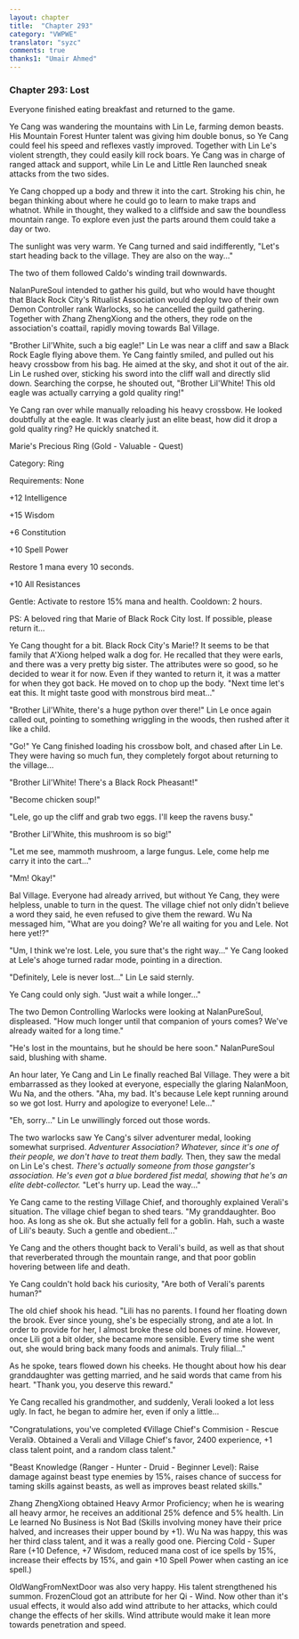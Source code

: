 ```yaml
---
layout: chapter
title:  "Chapter 293"
category: "VWPWE"
translator: "syzc"
comments: true
thanks1: "Umair Ahmed"
---
```


### Chapter 293: Lost

Everyone finished eating breakfast and returned to the game.

Ye Cang was wandering the mountains with Lin Le, farming demon beasts. His Mountain Forest Hunter talent was giving him double bonus, so Ye Cang could feel his speed and reflexes vastly improved. Together with Lin Le's violent strength, they could easily kill rock boars. Ye Cang was in charge of ranged attack and support, while Lin Le and Little Ren launched sneak attacks from the two sides.

Ye Cang chopped up a body and threw it into the cart. Stroking his chin, he began thinking about where he could go to learn to make traps and whatnot. While in thought, they walked to a cliffside and saw the boundless mountain range. To explore even just the parts around them could take a day or two.

The sunlight was very warm. Ye Cang turned and said indifferently, "Let's start heading back to the village. They are also on the way..."

The two of them followed Caldo's winding trail downwards.

NalanPureSoul intended to gather his guild, but who would have thought that Black Rock City's Ritualist Association would deploy two of their own Demon Controller rank Warlocks, so he cancelled the guild gathering. Together with Zhang ZhengXiong and the others, they rode on the association's coattail, rapidly moving towards Bal Village.

"Brother Lil'White, such a big eagle!" Lin Le was near a cliff and saw a Black Rock Eagle flying above them. Ye Cang faintly smiled, and pulled out his heavy crossbow from his bag. He aimed at the sky, and shot it out of the air. Lin Le rushed over, sticking his sword into the cliff wall and directly slid down. Searching the corpse, he shouted out, "Brother Lil'White! This old eagle was actually carrying a gold quality ring!"

Ye Cang ran over while manually reloading his heavy crossbow. He looked doubtfully at the eagle. It was clearly just an elite beast, how did it drop a gold quality ring? He quickly snatched it.

Marie's Precious Ring (Gold - Valuable - Quest)

Category: Ring

Requirements: None

+12 Intelligence

+15 Wisdom

+6 Constitution

+10 Spell Power

Restore 1 mana every 10 seconds.

+10 All Resistances

Gentle: Activate to restore 15% mana and health. Cooldown: 2 hours.

PS: A beloved ring that Marie of Black Rock City lost. If possible, please return it...

Ye Cang thought for a bit. Black Rock City's Marie!? It seems to be that family that A'Xiong helped walk a dog for. He recalled that they were earls, and there was a very pretty big sister. The attributes were so good, so he decided to wear it for now. Even if they wanted to return it, it was a matter for when they got back. He moved on to chop up the body. "Next time let's eat this. It might taste good with monstrous bird meat..."

"Brother Lil'White, there's a huge python over there!" Lin Le once again called out, pointing to something wriggling in the woods, then rushed after it like a child.

"Go!" Ye Cang finished loading his crossbow bolt, and chased after Lin Le. They were having so much fun, they completely forgot about returning to the village...

"Brother Lil'White! There's a Black Rock Pheasant!"

"Become chicken soup!"

"Lele, go up the cliff and grab two eggs. I'll keep the ravens busy."

"Brother Lil'White, this mushroom is so big!"

"Let me see, mammoth mushroom, a large fungus. Lele, come help me carry it into the cart..."

"Mm! Okay!"

Bal Village. Everyone had already arrived, but without Ye Cang, they were helpless, unable to turn in the quest. The village chief not only didn't believe a word they said, he even refused to give them the reward. Wu Na messaged him, "What are you doing? We're all waiting for you and Lele. Not here yet!?"

"Um, I think we're lost. Lele, you sure that's the right way..." Ye Cang looked at Lele's ahoge turned radar mode, pointing in a direction.

"Definitely, Lele is never lost..." Lin Le said sternly.

Ye Cang could only sigh. "Just wait a while longer..."

The two Demon Controlling Warlocks were looking at NalanPureSoul, displeased. "How much longer until that companion of yours comes? We've already waited for a long time."

"He's lost in the mountains, but he should be here soon." NalanPureSoul said, blushing with shame.

An hour later, Ye Cang and Lin Le finally reached Bal Village. They were a bit embarrassed as they looked at everyone, especially the glaring NalanMoon, Wu Na, and the others. "Aha, my bad. It's because Lele kept running around so we got lost. Hurry and apologize to everyone! Lele..."

"Eh, sorry..." Lin Le unwillingly forced out those words.

The two warlocks saw Ye Cang's silver adventurer medal, looking somewhat surprised. *Adventurer Association? Whatever, since it's one of their people, we don't have to treat them badly.* Then, they saw the medal on Lin Le's chest. *There's actually someone from those gangster's association. He's even got a blue bordered fist medal, showing that he's an elite debt-collector.* "Let's hurry up. Lead the way..."

Ye Cang came to the resting Village Chief, and thoroughly explained Verali's situation. The village chief began to shed tears. "My granddaughter. Boo hoo. As long as she ok. But she actually fell for a goblin. Hah, such a waste of Lili's beauty. Such a gentle and obedient..."

Ye Cang and the others thought back to Verali's build, as well as that shout that reverberated through the mountain range, and that poor goblin hovering between life and death.

Ye Cang couldn't hold back his curiosity, "Are both of Verali's parents human?"

The old chief shook his head. "Lili has no parents. I found her floating down the brook. Ever since young, she's be especially strong, and ate a lot. In order to provide for her, I almost broke these old bones of mine. However, once Lili got a bit older, she became more sensible. Every time she went out, she would bring back many foods and animals. Truly filial..."

As he spoke, tears flowed down his cheeks. He thought about how his dear granddaughter was getting married, and he said words that came from his heart. "Thank you, you deserve this reward."

Ye Cang recalled his grandmother, and suddenly, Verali looked a lot less ugly. In fact, he began to admire her, even if only a little...

"Congratulations, you've completed 《Village Chief's Commision - Rescue Verali》. Obtained a Verali and Village Chief's favor, 2400 experience, +1 class talent point, and a random class talent."

"Beast Knowledge (Ranger - Hunter - Druid - Beginner Level): Raise damage against beast type enemies by 15%, raises chance of success for taming skills against beasts, as well as improves beast related skills."

Zhang ZhengXiong obtained Heavy Armor Proficiency; when he is wearing all heavy armor, he receives an additional 25% defence and 5% health. Lin Le learned No Business is Not Bad (Skills involving money have their price halved, and increases their upper bound by +1). Wu Na was happy, this was her third class talent, and it was a really good one. Piercing Cold - Super Rare (+10 Defence, +7 Wisdom, reduced mana cost of ice spells by 15%, increase their effects by 15%, and gain +10 Spell Power when casting an ice spell.)

OldWangFromNextDoor was also very happy. His talent strengthened his summon. FrozenCloud got an attribute for her Qi - Wind. Now other than it's usual effects, it would also add wind attribute to her attacks, which could change the effects of her skills. Wind attribute would make it lean more towards penetration and speed.
